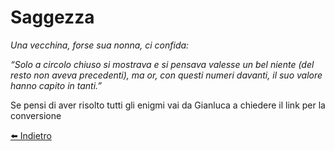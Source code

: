 # Saggezza

<i>Una vecchina, forse sua nonna, ci confida:

 “Solo a circolo chiuso si mostrava e si pensava valesse un bel niente (del resto non aveva precedenti), ma or, con questi numeri davanti, il suo valore hanno capito in tanti.”
</i>

Se pensi di aver risolto tutti gli enigmi vai da Gianluca a chiedere il link per la conversione

[⬅️ Indietro](https://github.com/jhonfreddo/missione-V/tree/main/e%20-%20bisca)
